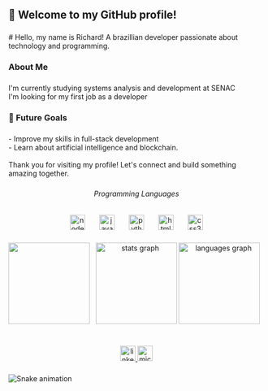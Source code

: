 <h2 align="left">👋 Welcome to my GitHub profile!</h2>

###

<p align="left"># Hello, my name is Richard! A brazillian developer passionate about technology and programming.</p>

###

<h3 align="left">About Me</h3>

###

<p align="left">I'm currently studying systems analysis and development at SENAC<br>I'm looking for my first job as a developer</p>

###

<h3 align="left">🎯 Future Goals</h3>

###

<p align="left">- Improve my skills in full-stack development<br>- Learn about artificial intelligence and blockchain.<br><br>Thank you for visiting my profile! Let's connect and build something amazing together.</p>

###

<h6 align="center">Programming Languages</h6>

###

<div align="center">
  <img src="https://cdn.jsdelivr.net/gh/devicons/devicon/icons/nodejs/nodejs-plain-wordmark.svg" height="30" alt="nodejs logo"  />
  <img width="20" />
  <img src="https://cdn.jsdelivr.net/gh/devicons/devicon/icons/javascript/javascript-plain.svg" height="30" alt="javascript logo"  />
  <img width="20" />
  <img src="https://cdn.jsdelivr.net/gh/devicons/devicon/icons/python/python-original.svg" height="30" alt="python logo"  />
  <img width="20" />
  <img src="https://cdn.jsdelivr.net/gh/devicons/devicon/icons/html5/html5-original.svg" height="30" alt="html5 logo"  />
  <img width="20" />
  <img src="https://cdn.jsdelivr.net/gh/devicons/devicon/icons/css3/css3-original.svg" height="30" alt="css3 logo"  />
</div>

###

<img align="left" height="160" src="https://i.pinimg.com/564x/97/0e/4c/970e4c7d20c94ec960da0ac8e57152f1.jpg"  />

###

<div align="center">
  <img src="https://github-readme-stats.vercel.app/api?username=Perpetva&hide_title=false&hide_rank=false&show_icons=true&include_all_commits=true&count_private=true&disable_animations=false&theme=vue-dark&locale=pt-br&hide_border=true&order=1" height="160" alt="stats graph"  />
  <img src="https://github-readme-stats.vercel.app/api/top-langs?username=Perpetva&locale=pt-br&hide_title=false&layout=compact&card_width=320&langs_count=5&theme=vue-dark&hide_border=true&order=2" height="160" alt="languages graph"  />
</div>

###

<br clear="both">

<div align="center">
  <a href="https://www.linkedin.com/in/richard-martins-9b8209230/" target="_blank">
    <img src="https://img.shields.io/static/v1?message=LinkedIn&logo=linkedin&label=&color=0077B5&logoColor=white&labelColor=&style=for-the-badge" height="30" alt="linkedin logo"  />
  </a>
  <a href="richard.sjnd@hotmail.com" target="_blank">
    <img src="https://img.shields.io/static/v1?message=Email&logo=microsoft-outlook&label=&color=0078D4&logoColor=white&labelColor=&style=for-the-badge" height="30" alt="microsoft-outlook logo"  />
  </a>
</div>

###

<img src="https://raw.githubusercontent.com/Perpetva/Perpetva/output/snake.svg" alt="Snake animation" />

###
